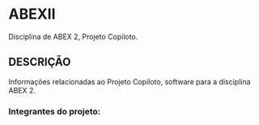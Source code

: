 # ABEXII

Disciplina de ABEX 2, Projeto Copiloto.

## DESCRIÇÃO

Informações relacionadas ao Projeto Copiloto, software para a disciplina ABEX 2.

### Integrantes do projeto:



